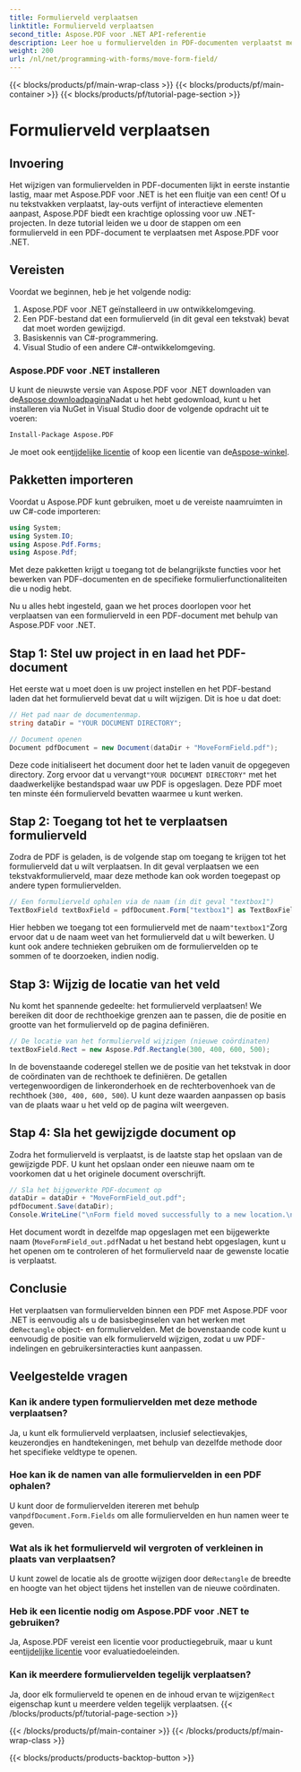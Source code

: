 ```yaml
---
title: Formulierveld verplaatsen
linktitle: Formulierveld verplaatsen
second_title: Aspose.PDF voor .NET API-referentie
description: Leer hoe u formuliervelden in PDF-documenten verplaatst met Aspose.PDF voor .NET met deze gids. Volg deze gedetailleerde tutorial om tekstvaklocaties eenvoudig te wijzigen.
weight: 200
url: /nl/net/programming-with-forms/move-form-field/
---
```


{{< blocks/products/pf/main-wrap-class >}}
{{< blocks/products/pf/main-container >}}
{{< blocks/products/pf/tutorial-page-section >}}

# Formulierveld verplaatsen

## Invoering

Het wijzigen van formuliervelden in PDF-documenten lijkt in eerste instantie lastig, maar met Aspose.PDF voor .NET is het een fluitje van een cent! Of u nu tekstvakken verplaatst, lay-outs verfijnt of interactieve elementen aanpast, Aspose.PDF biedt een krachtige oplossing voor uw .NET-projecten. In deze tutorial leiden we u door de stappen om een formulierveld in een PDF-document te verplaatsen met Aspose.PDF voor .NET.

## Vereisten

Voordat we beginnen, heb je het volgende nodig:

1. Aspose.PDF voor .NET geïnstalleerd in uw ontwikkelomgeving.
2. Een PDF-bestand dat een formulierveld (in dit geval een tekstvak) bevat dat moet worden gewijzigd.
3. Basiskennis van C#-programmering.
4. Visual Studio of een andere C#-ontwikkelomgeving.

### Aspose.PDF voor .NET installeren

 U kunt de nieuwste versie van Aspose.PDF voor .NET downloaden van de[Aspose downloadpagina](https://releases.aspose.com/pdf/net/)Nadat u het hebt gedownload, kunt u het installeren via NuGet in Visual Studio door de volgende opdracht uit te voeren:

```bash
Install-Package Aspose.PDF
```

 Je moet ook een[tijdelijke licentie](https://purchase.aspose.com/temporary-license/) of koop een licentie van de[Aspose-winkel](https://purchase.aspose.com/buy).

## Pakketten importeren

Voordat u Aspose.PDF kunt gebruiken, moet u de vereiste naamruimten in uw C#-code importeren:

```csharp
using System;
using System.IO;
using Aspose.Pdf.Forms;
using Aspose.Pdf;
```

Met deze pakketten krijgt u toegang tot de belangrijkste functies voor het bewerken van PDF-documenten en de specifieke formulierfunctionaliteiten die u nodig hebt.

Nu u alles hebt ingesteld, gaan we het proces doorlopen voor het verplaatsen van een formulierveld in een PDF-document met behulp van Aspose.PDF voor .NET.

## Stap 1: Stel uw project in en laad het PDF-document

Het eerste wat u moet doen is uw project instellen en het PDF-bestand laden dat het formulierveld bevat dat u wilt wijzigen. Dit is hoe u dat doet:

```csharp
// Het pad naar de documentenmap.
string dataDir = "YOUR DOCUMENT DIRECTORY";

// Document openen
Document pdfDocument = new Document(dataDir + "MoveFormField.pdf");
```

 Deze code initialiseert het document door het te laden vanuit de opgegeven directory. Zorg ervoor dat u vervangt`"YOUR DOCUMENT DIRECTORY"` met het daadwerkelijke bestandspad waar uw PDF is opgeslagen. Deze PDF moet ten minste één formulierveld bevatten waarmee u kunt werken.

## Stap 2: Toegang tot het te verplaatsen formulierveld

Zodra de PDF is geladen, is de volgende stap om toegang te krijgen tot het formulierveld dat u wilt verplaatsen. In dit geval verplaatsen we een tekstvakformulierveld, maar deze methode kan ook worden toegepast op andere typen formuliervelden.

```csharp
// Een formulierveld ophalen via de naam (in dit geval "textbox1")
TextBoxField textBoxField = pdfDocument.Form["textbox1"] as TextBoxField;
```

 Hier hebben we toegang tot een formulierveld met de naam`"textbox1"`Zorg ervoor dat u de naam weet van het formulierveld dat u wilt bewerken. U kunt ook andere technieken gebruiken om de formuliervelden op te sommen of te doorzoeken, indien nodig.

## Stap 3: Wijzig de locatie van het veld

Nu komt het spannende gedeelte: het formulierveld verplaatsen! We bereiken dit door de rechthoekige grenzen aan te passen, die de positie en grootte van het formulierveld op de pagina definiëren.

```csharp
// De locatie van het formulierveld wijzigen (nieuwe coördinaten)
textBoxField.Rect = new Aspose.Pdf.Rectangle(300, 400, 600, 500);
```

In de bovenstaande coderegel stellen we de positie van het tekstvak in door de coördinaten van de rechthoek te definiëren. De getallen vertegenwoordigen de linkeronderhoek en de rechterbovenhoek van de rechthoek (`300, 400, 600, 500`). U kunt deze waarden aanpassen op basis van de plaats waar u het veld op de pagina wilt weergeven.

## Stap 4: Sla het gewijzigde document op

Zodra het formulierveld is verplaatst, is de laatste stap het opslaan van de gewijzigde PDF. U kunt het opslaan onder een nieuwe naam om te voorkomen dat u het originele document overschrijft.

```csharp
// Sla het bijgewerkte PDF-document op
dataDir = dataDir + "MoveFormField_out.pdf";
pdfDocument.Save(dataDir);
Console.WriteLine("\nForm field moved successfully to a new location.\nFile saved at " + dataDir);
```

Het document wordt in dezelfde map opgeslagen met een bijgewerkte naam (`MoveFormField_out.pdf`Nadat u het bestand hebt opgeslagen, kunt u het openen om te controleren of het formulierveld naar de gewenste locatie is verplaatst.

## Conclusie

 Het verplaatsen van formuliervelden binnen een PDF met Aspose.PDF voor .NET is eenvoudig als u de basisbeginselen van het werken met de`Rectangle` object- en formuliervelden. Met de bovenstaande code kunt u eenvoudig de positie van elk formulierveld wijzigen, zodat u uw PDF-indelingen en gebruikersinteracties kunt aanpassen.

## Veelgestelde vragen

### Kan ik andere typen formuliervelden met deze methode verplaatsen?
Ja, u kunt elk formulierveld verplaatsen, inclusief selectievakjes, keuzerondjes en handtekeningen, met behulp van dezelfde methode door het specifieke veldtype te openen.

### Hoe kan ik de namen van alle formuliervelden in een PDF ophalen?
 U kunt door de formuliervelden itereren met behulp van`pdfDocument.Form.Fields` om alle formuliervelden en hun namen weer te geven.

### Wat als ik het formulierveld wil vergroten of verkleinen in plaats van verplaatsen?
 U kunt zowel de locatie als de grootte wijzigen door de`Rectangle` de breedte en hoogte van het object tijdens het instellen van de nieuwe coördinaten.

### Heb ik een licentie nodig om Aspose.PDF voor .NET te gebruiken?
 Ja, Aspose.PDF vereist een licentie voor productiegebruik, maar u kunt een[tijdelijke licentie](https://purchase.aspose.com/temporary-license/) voor evaluatiedoeleinden.

### Kan ik meerdere formuliervelden tegelijk verplaatsen?
 Ja, door elk formulierveld te openen en de inhoud ervan te wijzigen`Rect` eigenschap kunt u meerdere velden tegelijk verplaatsen.
{{< /blocks/products/pf/tutorial-page-section >}}

{{< /blocks/products/pf/main-container >}}
{{< /blocks/products/pf/main-wrap-class >}}

{{< blocks/products/products-backtop-button >}}

